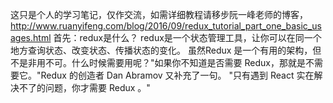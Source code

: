 这只是个人的学习笔记，仅作交流，如需详细教程请移步阮一峰老师的博客，http://www.ruanyifeng.com/blog/2016/09/redux_tutorial_part_one_basic_usages.html
首先：redux是什么？
redux是一个状态管理工具，让你可以在同一个地方查询状态、改变状态、传播状态的变化。
虽然Redux 是一个有用的架构，但不是非用不可。什么时候需要用呢？"如果你不知道是否需要 Redux，那就是不需要它。"Redux 的创造者 Dan Abramov 又补充了一句。
"只有遇到 React 实在解决不了的问题，你才需要 Redux 。"
